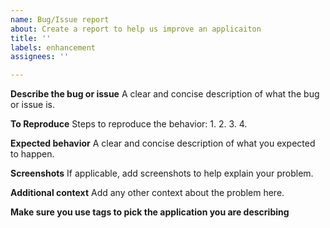 ```yaml
---
name: Bug/Issue report
about: Create a report to help us improve an applicaiton
title: ''
labels: enhancement
assignees: ''

---
```


**Describe the bug or issue**
A clear and concise description of what the bug or issue is.

**To Reproduce**
Steps to reproduce the behavior:
1. 
2.
3.
4.

**Expected behavior**
A clear and concise description of what you expected to happen.

**Screenshots**
If applicable, add screenshots to help explain your problem.

**Additional context**
Add any other context about the problem here.


**Make sure you use tags to pick the application you are describing**
